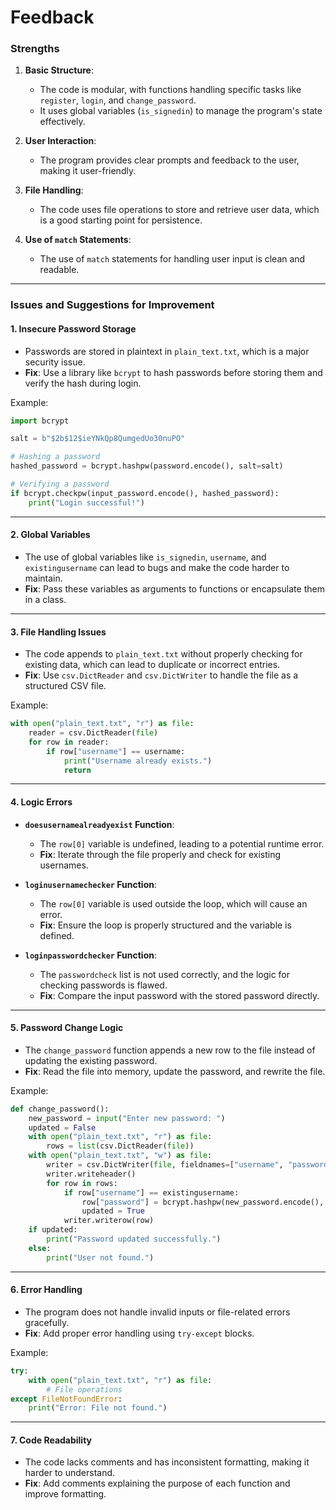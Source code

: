 # Feedback

### **Strengths**
1. **Basic Structure**:
   - The code is modular, with functions handling specific tasks like `register`, `login`, and `change_password`.
   - It uses global variables (`is_signedin`) to manage the program's state effectively.

2. **User Interaction**:
   - The program provides clear prompts and feedback to the user, making it user-friendly.

3. **File Handling**:
   - The code uses file operations to store and retrieve user data, which is a good starting point for persistence.

4. **Use of `match` Statements**:
   - The use of `match` statements for handling user input is clean and readable.

---

### **Issues and Suggestions for Improvement**

#### 1. **Insecure Password Storage**
   - Passwords are stored in plaintext in `plain_text.txt`, which is a major security issue.
   - **Fix**: Use a library like `bcrypt` to hash passwords before storing them and verify the hash during login.

   Example:
   ```python
   import bcrypt

   salt = b"$2b$12$ieYNkQp8QumgedUo30nuPO"

   # Hashing a password
   hashed_password = bcrypt.hashpw(password.encode(), salt=salt)

   # Verifying a password
   if bcrypt.checkpw(input_password.encode(), hashed_password):
       print("Login successful!")
   ```

---

#### 2. **Global Variables**
   - The use of global variables like `is_signedin`, `username`, and `existingusername` can lead to bugs and make the code harder to maintain.
   - **Fix**: Pass these variables as arguments to functions or encapsulate them in a class.

---

#### 3. **File Handling Issues**
   - The code appends to `plain_text.txt` without properly checking for existing data, which can lead to duplicate or incorrect entries.
   - **Fix**: Use `csv.DictReader` and `csv.DictWriter` to handle the file as a structured CSV file.

   Example:
   ```python
   with open("plain_text.txt", "r") as file:
       reader = csv.DictReader(file)
       for row in reader:
           if row["username"] == username:
               print("Username already exists.")
               return
   ```

---

#### 4. **Logic Errors**
   - **`doesusernamealreadyexist` Function**:
     - The `row[0]` variable is undefined, leading to a potential runtime error.
     - **Fix**: Iterate through the file properly and check for existing usernames.

   - **`loginusernamechecker` Function**:
     - The `row[0]` variable is used outside the loop, which will cause an error.
     - **Fix**: Ensure the loop is properly structured and the variable is defined.

   - **`loginpasswordchecker` Function**:
     - The `passwordcheck` list is not used correctly, and the logic for checking passwords is flawed.
     - **Fix**: Compare the input password with the stored password directly.

---

#### 5. **Password Change Logic**
   - The `change_password` function appends a new row to the file instead of updating the existing password.
   - **Fix**: Read the file into memory, update the password, and rewrite the file.

   Example:
   ```python
   def change_password():
       new_password = input("Enter new password: ")
       updated = False
       with open("plain_text.txt", "r") as file:
           rows = list(csv.DictReader(file))
       with open("plain_text.txt", "w") as file:
           writer = csv.DictWriter(file, fieldnames=["username", "password"])
           writer.writeheader()
           for row in rows:
               if row["username"] == existingusername:
                   row["password"] = bcrypt.hashpw(new_password.encode(), bcrypt.gensalt())
                   updated = True
               writer.writerow(row)
       if updated:
           print("Password updated successfully.")
       else:
           print("User not found.")
   ```

---

#### 6. **Error Handling**
   - The program does not handle invalid inputs or file-related errors gracefully.
   - **Fix**: Add proper error handling using `try-except` blocks.

   Example:
   ```python
   try:
       with open("plain_text.txt", "r") as file:
           # File operations
   except FileNotFoundError:
       print("Error: File not found.")
   ```

---

#### 7. **Code Readability**
   - The code lacks comments and has inconsistent formatting, making it harder to understand.
   - **Fix**: Add comments explaining the purpose of each function and improve formatting.